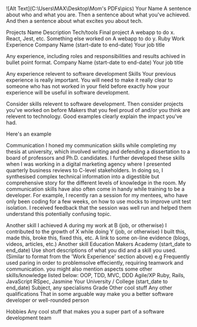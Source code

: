 ![Alt Text](C:\Users\MAX\Desktop\Mom's PDFs\pics)
Your Name
A sentence about who and what you are. Then a sentence about what you've achieved. And then a sentence about what excites you about tech.

Projects
Name	Description	Tech/tools
Final project	A webapp to do x.	React, Jest, etc.
Something else worked on	A webapp to do y.	Ruby
Work Experience
Company Name (start-date to end-date)
Your job title

Any experience, including roles and responsibilities and results achived in bullet point format.
Company Name (start-date to end-date)
Your job title

Any experience relevent to software development
Skills
Your previous experience is really important. You will need to make it really clear to someone who has not worked in your field before exactly how your experience will be useful in software development.

Consider skills relevent to software development. Then consider projects you've worked on before Makers that you feel proud of and/or you think are relevent to technology. Good examples clearly explain the impact you've had.

Here's an example

Communication
I honed my communication skills while completing my thesis at university, which involved writing and defending a dissertation to a board of professors and Ph.D. candidates. I further developed these skills when I was working in a digital marketing agency where I presented quarterly business reviews to C-level stakeholders. In doing so, I synthesised complex technical information into a digestible but comprehensive story for the different levels of knowledge in the room. My communication skills have also often come in handy while training to be a developer. For example, I recently ran a session for my mentees, who have only been coding for a few weeks, on how to use mocks to improve unit test isolation. I received feedback that the session was well run and helped them understand this potentially confusing topic.

Another skill
I achieved A during my work at B (job, or otherwise)
I contributed to the growth of X while doing Y (job, or otherwise)
I built this, made this, broke this, fixed this, etc.
A link to some on-line evidence (blogs, videos, articles, etc.)
Another skill
Education
Makers Academy (start_date to end_date)
Use short descriptions of what you did and a skill you used. (Similar to format from the 'Work Experience' section above)
e.g Frequently used paring in order to problemsolve effeciently, requiring teamwork and communication.
you might also mention aspects some other skills/knowledge listed below:
OOP, TDD, MVC, DDD
Agile/XP
Ruby, Rails, JavaScript
RSpec, Jasmine
Your University / College (start_date to end_date)
Subject, any specialisms
Grade
Other cool stuff
Any other qualifications
That in some arguable way make you a better software developer or well-rounded person

Hobbies
Any cool stuff that makes you a super part of a software development team
